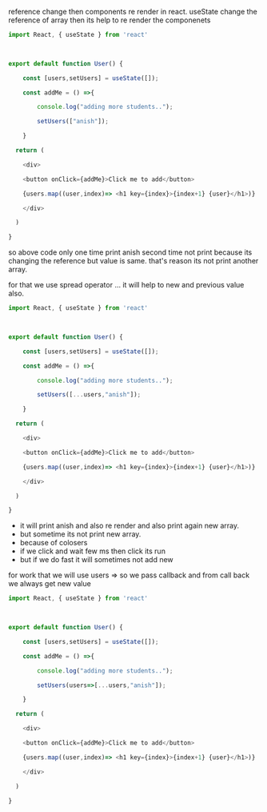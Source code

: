 reference change then components re render in react.
useState  change the reference of array then its help to re render the componenets

```js
import React, { useState } from 'react'

  

export default function User() {

    const [users,setUsers] = useState([]);

    const addMe = () =>{

        console.log("adding more students..");

        setUsers(["anish"]);

    }

  return (

    <div>

    <button onClick={addMe}>Click me to add</button>

    {users.map((user,index)=> <h1 key={index}>{index+1} {user}</h1>)}

    </div>

  )

}
```

so above code only one time print anish second time not print
because its changing the reference but value is same.
that's reason its not print another array.


for that we use spread operator ... it will help to new and previous value also.


```js
import React, { useState } from 'react'

  

export default function User() {

    const [users,setUsers] = useState([]);

    const addMe = () =>{

        console.log("adding more students..");

        setUsers([...users,"anish"]);

    }

  return (

    <div>

    <button onClick={addMe}>Click me to add</button>

    {users.map((user,index)=> <h1 key={index}>{index+1} {user}</h1>)}

    </div>

  )

}
```


- it will print anish and also re render and also print again new array.
- but sometime its not print new array.
- because of colosers 
-  if we click and wait few ms then click its run
- but if we do fast it will sometimes not add new 

for work that we will use users => 
so we pass callback and from call back we always get new value

```js
import React, { useState } from 'react'

  

export default function User() {

    const [users,setUsers] = useState([]);

    const addMe = () =>{

        console.log("adding more students..");

        setUsers(users=>[...users,"anish"]);

    }

  return (

    <div>

    <button onClick={addMe}>Click me to add</button>

    {users.map((user,index)=> <h1 key={index}>{index+1} {user}</h1>)}

    </div>

  )

}
```

